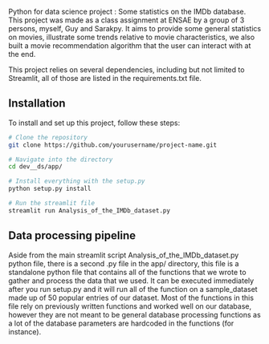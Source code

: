 Python for data science project : Some statistics on the IMDb database. 
This project was made as a class assignment at ENSAE by a group of 3 persons, myself, Guy and Sarakpy. It aims to provide some general statistics on movies, illustrate some trends relative to movie characteristics, we also built a movie recommendation algorithm that the user can interact with at the end. 

This project relies on several dependencies, including but not limited to Streamlit, all of those are listed in the requirements.txt file.

## Installation

To install and set up this project, follow these steps:

```bash
# Clone the repository
git clone https://github.com/yourusername/project-name.git

# Navigate into the directory
cd dev__ds/app/

# Install everything with the setup.py
python setup.py install

# Run the streamlit file
streamlit run Analysis_of_the_IMDb_dataset.py
```

## Data processing pipeline 

Aside from the main streamlit script Analysis_of_the_IMDb_dataset.py python file, there is a second .py file in the app/ directory, this file is a standalone python file that contains all of the functions that we wrote to gather and process the data that we used. It can be executed immediately after you run setup.py and it will run all of the function on a sample_dataset made up of 50 popular entries of our dataset. Most of the functions in this file rely on previously written functions and worked well on our database, however they are not meant to be general database processing functions as a lot of the database parameters are hardcoded in the functions (for instance). 
